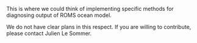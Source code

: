 This is where we could think of implementing specific methods for diagnosing output of ROMS ocean model. 

We do not have clear plans in this respect. If you are willing to contribute, please contact Julien Le Sommer. 
